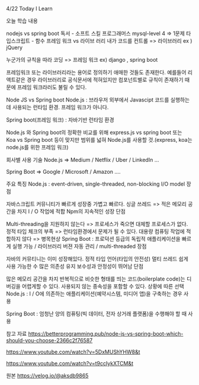 4/22 Today I Learn

오늘 학습 내용

nodejs vs spring boot
독서 - 소프트 스킬
프로그래머스 mysql-level 4 => 1문제
타입스크립트 - 함수
프레임 워크 vs 라이브 러리
내가 코드를 컨트롤 => 라이브러리 ex ) jQuery

누군가의 규칙을 따라 코딩 => 프레임 워크 ex) django , spring boot

프레임워크 또는 라이브러리라는 용어로 정의하기 애매한 것들도 존재한다. 예를들어 리액트같은 경우 라이브러리로 공식문서에 적혀있지만 컴포넌트별로 규칙이 존재하기 때문에 프레임 워크라러도 불릴 수 있다.

Node JS vs Spring boot
Node.js : 브라우저 외부에서 Javascipt 코드를 실행하는 데 사용되는 런타임 환경. 프레임 워크가 아니다.

Spring boot(프레임 워크) : 자바기반 런타임 환경

Node.js 와 Spring boot의 정확한 비교를 위해 express.js vs spring boot 또는 Koa vs Spring boot 등이 맞지만 범위를 넓혀 Node.js를 사용할 것.(express, koa는 node.js를 위한 프레임 워크)

회사별 사용 기술
Node.js => Medium / Netflix / Uber / LinkedIn …

Spring Boot => Google / Microsoft / Amazon ….

주요 특징
Node.js : event-driven, single-threaded, non-blocking I/O model
장점

자바스크립트 커뮤니티가 빠르게 성장중
가볍고 빠르다.
싱글 쓰레드 => 적은 메모리 공간을 차지
I / O 작업에 적합
Npm의 지속적인 성장
단점

Multi-threading을 지원하지 않는다 => 프로세스가 죽으면 대체할 프로세스가 없다.
정적 타입 체크의 부족 => 런타임환경에서 문제가 될 수 있다.
대용량 컴퓨팅 작업에 적합하지 않다 => 병목현상
Spring Boot : 프로덕션 등급의 독립적 애플리케이션을 빠르게 실행 가능 / 라이브러리 버젼 자동 관리 / multi-threaded
장점

자바의 커뮤티니는 이미 성장해있다.
정적 타입 언어(타입의 안전성)
멀티 쓰레드
쉽게 사용 가능한 수 많은 의존성
유지 보수성과 안정성이 뛰어남
단점

많은 메모리 공간을 차지
반복적으로 비슷한 형태를 띄는 코드(boilerplate code)는 디버깅을 어렵게할 수 있다.
사용되지 않는 종속성을 포함할 수 있다.
상황에 따른 선택
Node.js : I / O에 의존하는 애플리케이션(예약시스템, 미디어 앱)을 구축하는 경우 사용

Spring Boot : 엄청난 양의 컴퓨팅(빅 데이터, 전자 상거래 플랫폼)을 수행해야 할 때 사용

참고 자료
https://betterprogramming.pub/node-js-vs-spring-boot-which-should-you-choose-2366c2f76587

https://www.youtube.com/watch?v=5DxMUShYHW8&t

https://www.youtube.com/watch?v=t9ccIykXTCM&t

원본
https://velog.io/@aksdb9865
